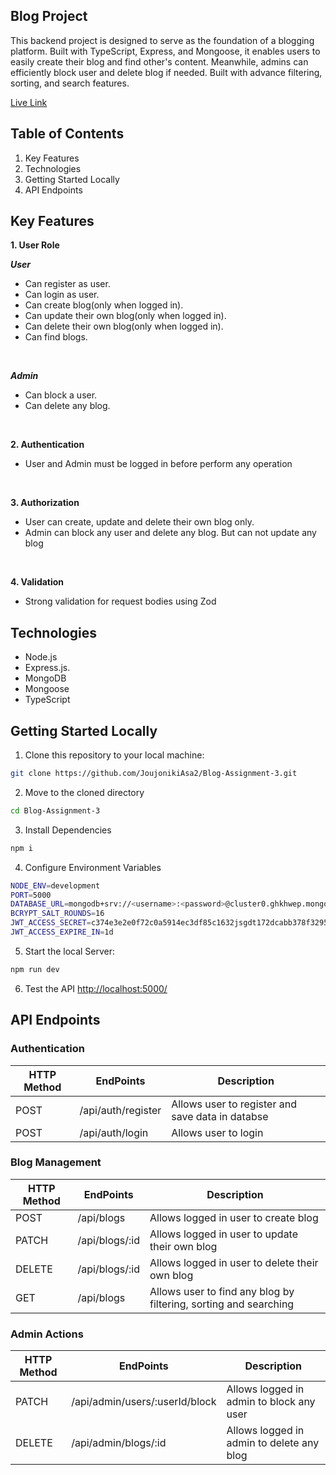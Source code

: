 ## Blog Project
This backend project is designed to serve as the foundation of a blogging platform. Built with TypeScript, Express, and Mongoose, it enables users to easily create their blog and find other's content. Meanwhile, admins can efficiently block user and delete blog if needed. Built with advance filtering, sorting, and search features.

[Live Link](https://blog-assignment-3.vercel.app/)


## Table of Contents
1. Key Features
2. Technologies
3. Getting Started Locally
4. API Endpoints
  

## Key Features
**1. User Role**
</br>

***User***
   - Can register as user.
   - Can login as user.
   - Can create blog(only when logged in).
   - Can update their own blog(only when logged in).
   - Can delete their own blog(only when logged in).
   - Can find blogs.
</br>

***Admin***
   - Can block a user.
   - Can delete any blog.
</br>

**2. Authentication**
   - User and Admin must be logged in before perform any operation
   </br>

**3. Authorization**
   - User can create, update and delete their own blog only.
   - Admin can block any user and delete any blog. But can not update any blog
   </br>
   
**4. Validation**
   - Strong validation for request bodies using Zod
  

## Technologies
- Node.js
- Express.js.
- MongoDB
- Mongoose
- TypeScript


## Getting Started Locally
1. Clone this repository to your local machine:
```bash
git clone https://github.com/JoujonikiAsa2/Blog-Assignment-3.git
```
2. Move to the cloned directory
```bash
cd Blog-Assignment-3
```
3. Install Dependencies
```bash
npm i
```
4. Configure Environment Variables
```bash
NODE_ENV=development
PORT=5000
DATABASE_URL=mongodb+srv://<username>:<password>@cluster0.ghkhwep.mongodb.net/<database>?retryWrites=true&w=majority&appName=Cluster0;
BCRYPT_SALT_ROUNDS=16
JWT_ACCESS_SECRET=c374e3e2e0f72c0a5914ec3df85c1632jsgdt172dcabb378f329521763b47f03
JWT_ACCESS_EXPIRE_IN=1d
```
5. Start the local Server:
```bash
npm run dev
```
6. Test the API
[http://localhost:5000/](http://localhost:5000/)


## API Endpoints

### Authentication

<table>
   <thead>
      <tr>
         <th>HTTP Method</th>
         <th>EndPoints</th>
         <th>Description</th>
      </tr>
   </thead>
   <tbody>
     <tr>
         <td>POST</td>
         <td>/api/auth/register</td>
         <td>Allows user to register and save data in databse</td>
      </tr>
      <tr>
         <td>POST</td>
         <td>/api/auth/login</td>
         <td>Allows user to login</td>
      </tr>
   </tbody>
</table>

### Blog Management
<table>
   <thead>
      <tr>
         <th>HTTP Method</th>
         <th>EndPoints</th>
         <th>Description</th>
      </tr>
   </thead>
   <tbody>
     <tr>
         <td>POST</td>
         <td>/api/blogs</td>
         <td>Allows logged in user to create blog</td>
      </tr>
      <tr>
         <td>PATCH</td>
         <td>/api/blogs/:id</td>
         <td>Allows logged in user to update their own blog</td>
      </tr>
      <tr>
         <td>DELETE</td>
         <td>/api/blogs/:id</td>
         <td>Allows logged in user to delete their own blog</td>
      </tr>
      <tr>
         <td>GET</td>
         <td>/api/blogs</td>
         <td>Allows user to find any blog by filtering, sorting and searching</td>
      </tr>
   </tbody>
</table>

### Admin Actions
<table>
   <thead>
      <tr>
         <th>HTTP Method</th>
         <th>EndPoints</th>
         <th>Description</th>
      </tr>
   </thead>
   <tbody>
     <tr>
         <td>PATCH</td>
         <td>/api/admin/users/:userId/block</td>
         <td>Allows logged in admin to block any user</td>
      </tr>
      <tr>
         <td>DELETE</td>
         <td>/api/admin/blogs/:id</td>
         <td>Allows logged in admin to delete any blog</td>
      </tr>
   </tbody>
</table>

